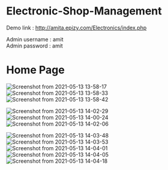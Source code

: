 # Electronic-Shop-Management

Demo link : http://amita.epizy.com/Electronics/index.php

Admin username : amit <br>
Admin password : amit
                                                       <h1>Home Page</h1>
![Screenshot from 2021-05-13 13-58-17](https://user-images.githubusercontent.com/62344675/118100585-43740080-b3f4-11eb-9c3d-ce4ef98644c2.png)
![Screenshot from 2021-05-13 13-58-33](https://user-images.githubusercontent.com/62344675/118100592-453dc400-b3f4-11eb-9861-32aede4439b0.png)
![Screenshot from 2021-05-13 13-58-42](https://user-images.githubusercontent.com/62344675/118100596-466ef100-b3f4-11eb-9565-8777495a0d20.png)

![Screenshot from 2021-05-13 14-02-29](https://user-images.githubusercontent.com/62344675/118100618-4a027800-b3f4-11eb-857c-cbb7f5f1748d.png)
![Screenshot from 2021-05-13 14-00-24](https://user-images.githubusercontent.com/62344675/118100608-4838b480-b3f4-11eb-80f4-575649438502.png)
![Screenshot from 2021-05-13 14-02-06](https://user-images.githubusercontent.com/62344675/118100613-48d14b00-b3f4-11eb-96a3-f29ee0351e7b.png)

![Screenshot from 2021-05-13 14-03-48](https://user-images.githubusercontent.com/62344675/118100626-4b33a500-b3f4-11eb-8f53-9c728a420eb4.png)
![Screenshot from 2021-05-13 14-03-53](https://user-images.githubusercontent.com/62344675/118100628-4c64d200-b3f4-11eb-95ae-b20c2d72fac3.png)
![Screenshot from 2021-05-13 14-04-01](https://user-images.githubusercontent.com/62344675/118100631-4d95ff00-b3f4-11eb-861e-52a4db3d6699.png)
![Screenshot from 2021-05-13 14-04-05](https://user-images.githubusercontent.com/62344675/118100636-4e2e9580-b3f4-11eb-938f-9a99228e1800.png)
![Screenshot from 2021-05-13 14-04-18](https://user-images.githubusercontent.com/62344675/118100640-4f5fc280-b3f4-11eb-9516-01f9c196db4f.png)
